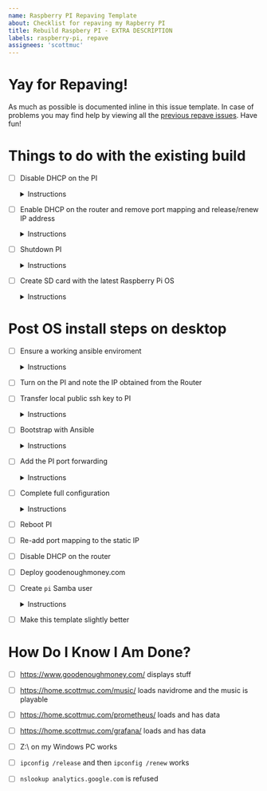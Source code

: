 ```yaml
---
name: Raspberry PI Repaving Template
about: Checklist for repaving my Rapberry PI
title: Rebuild Raspbery PI - EXTRA DESCRIPTION
labels: raspberry-pi, repave
assignees: 'scottmuc'
---
```

<!--
From: https://gist.github.com/pierrejoubert73/902cc94d79424356a8d20be2b382e1ab
<details>
  <summary>Instructions</summary>

  moar markdown
</details>
-->
# Yay for Repaving!

As much as possible is documented inline in this issue template. In case of problems you may find help by viewing
all the [previous repave issues][repave-history]. Have fun!

[repave-history]: https://github.com/scottmuc/infrastructure/issues?q=is%3Aissue+is%3Aclosed+label%3Araspberry-pi+label%3Arepave

# Things to do with the existing build

- [ ] Disable DHCP on the PI<details>
  <summary>Instructions</summary>

  Ensure that when we renew our DCHP lease, it comes from our router.

  `sudo systemctl stop kea-dhcp4-server`
</details>

- [ ] Enable DHCP on the router and remove port mapping and release/renew IP address<details>
  <summary>Instructions</summary>

  Windows: `ipconfig /release` and then `ipconfig /renew`
</details>


- [ ] Shutdown PI<details>
  <summary>Instructions</summary>

  Make sure the USB drive has spun down before doing any work.

  `sudo shutdown -h now`
</details>

- [ ] Create SD card with the latest Raspberry Pi OS<details>
  <summary>Instructions</summary>

  Using the SD card in the now powered down PI.

  The new installer has [options][advanced-options] to enable SSH and create a user.

  [installer download](https://www.raspberrypi.org/downloads/)

  **note** check if the underlying Debian distribution is changing as this might result
  in some issues in the playbook execution.

  [advanced-options]: https://www.raspberrypi.com/documentation/computers/getting-started.html#advanced-options
</details>


# Post OS install steps on desktop

- [ ] Ensure a working ansible enviroment <details>
  <summary>Instructions</summary>

  Not much to say except use `virtualenv`. I don't have a consistent way to set this up because
  my macbook might be my controller, or my windows WSL host will be.
</details>

- [ ] Turn on the PI and note the IP obtained from the Router

- [ ] Transfer local public ssh key to PI<details>
  <summary>Instructions</summary>

  In order to avoid the use of `sshpass`, copy the current sessions public ssh key to
  to `./ssh/authorized_keys` of the `pi` user on the PI. This user is only necessary to
  run the bootstrap playbook (which creates an admin `ansible` user) and will be subsequently
  cleaned up.

  `ssh-copy-id pi@<pi ip>`
</details>


- [ ] Bootstrap with Ansible <details>
  <summary>Instructions</summary>

  `./ansible.sh bootstrap -i <pi ip>`
</details>

- [ ] Add the PI port forwarding<details>
  <summary>Instructions</summary>

  Needed for the `certbot` ACME challenge in the next step.

</details>

- [ ] Complete full configuration <details>
  <summary>Instructions</summary>

  `./ansible.sh apply -i <pi ip>`
</details>

- [ ] Reboot PI

- [ ] Re-add port mapping to the static IP

- [ ] Disable DHCP on the router

- [ ] Deploy goodenoughmoney.com

- [ ] Create `pi` Samba user<details>
  <summary>Instructions</summary>

  Run the following on the PI
  `sudo smbpasswd -a smbrw`
</details>

- [ ] Make this template slightly better

# How Do I Know I Am Done?

- [ ] https://www.goodenoughmoney.com/ displays stuff

- [ ] https://home.scottmuc.com/music/ loads navidrome and the music is playable

- [ ] https://home.scottmuc.com/prometheus/ loads and has data

- [ ] https://home.scottmuc.com/grafana/ loads and has data

- [ ] Z:\ on my Windows PC works

- [ ] `ipconfig /release` and then `ipconfig /renew` works

- [ ] `nslookup analytics.google.com` is refused
